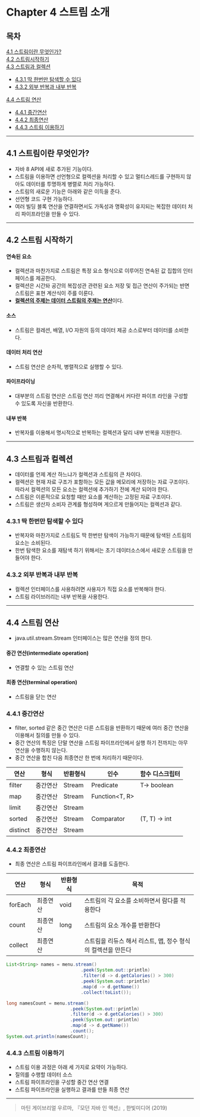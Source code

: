 # Chapter 4 스트림 소개   
## 목차
[4.1 스트림이란 무엇인가?](#41-스트림이란-무엇인가)  
[4.2 스트림시작하기](#42-스트림시작하기)  
[4.3 스트림과 컬렉션](#43-스트림과-컬렉션)  
* [4.3.1 딱 한번만 탐색할 수 있다](#431-딱-한번만-탐색할-수-있다)  
* [4.3.2 외부 반복과 내부 반복](#432-외부-반복과-내부-반복)

[4.4 스트림 연산](#44-스트림-연산)
* [4.4.1 중간연산](#441-중간연산)
* [4.4.2 최종연산](#442-최종연산) 
* [4.4.3 스트림 이용하기](#443-스트림-이용하기)

***
## 4.1 스트림이란 무엇인가?
- 자바 8 API에 새로 추가된 기능이다. 
- 스트림을 이용하면 선언형으로 컬렉션을 처리할 수 있고 멀티스레드를 구현하지 않아도 데이터를 투명하게 병렬로 처리 가능하다.
- 스트림의 새로운 기능은 아래와 같은 이득을 준다. 
- 선언형 코드 구현 가능하다. 
- 여러 빌딩 블록 연산을 연결하면서도 가독성과 명확성이 유지되는 복잡한 데이터 처리 파이프라인을 만들 수 있다. 
*** 
## 4.2 스트림 시작하기
#### 연속된 요소 
- 컬렉션과 마찬가지로 스트림은 특정 요소 형식으로 이루어진 연속된 값 집합의 인터페이스를 제공한다. 
- 컬렉션은 시간돠 공간의 복잡성관 관련된 요소 저장 및 접근 연산이 주가되는 반면 스트림은 표현 계산식이 주를 이룬다. 
- <U>**컬렉션의 주제는 데이터 스트림의 주제는 연산**</U>이다. 
#### 소스 
- 스트림은 컬레션, 배열, I/O 자원의 등의 데이터 제공 소스로부터 데이터를 소비한다. 
#### 데이터 처리 연산 
- 스트림 연산은 순차적, 병렬적으로 실행할 수 있다. 
#### 파이프라이닝 
- 대부분의 스트림 연산은 스트림 연산 끼리 연결해서 커다란 파이프 라인을 구성할 수 있도록 자신을 반환한다. 
#### 내부 반복 
- 반복자를 이용해서 명시적으로 반복하는 컬렉션과 달리 내부 반복을 지원한다. 


***
## 4.3 스트림과 컬렉션
- 데이터를 언제 계산 하느냐가 컬렉션과 스트림의 큰 차이다. 
- 컬렉션은 현재 자료 구조가 포함하는 모든 값을 메모리에 저장하는 자료 구조이다. 따라서 컬렉션의 모든 요소는 컬렉션에 추가하기 전에 계산 되어야 한다. 
- 스트림은 이론적으로 요청할 때만 요소를 계산하는 고정된 자료 구조이다. 
- 스트림은 생산자 소비자 관계를 형성하며 게으르게 만들어지는 컬렉션과 같다. 

### 4.3.1 딱 한번만 탐색할 수 있다 
- 반복자와 마찬가지로 스트림도 딱 한번만 탐색이 가능하기 때문에 탐색된 스트림의 요소는 소비된다. 
- 한번 탐색한 요소를 재탐색 하기 위해서는 초기 데이터소스에서 새로운 스트림을 만들어야 한다. 

### 4.3.2 외부 반복과 내부 반복
- 컬렉션 인터페이스를 사용하려면 사용자가 직접 요소를 반복해야 한다. 
- 스트림 라이브러리는 내부 반복을 사용한다. 

***
## 4.4 스트림 연산
- java.util.stream.Stream 인터페이스는 많은 연산을 정의 한다. 
#### 중간 연산(intermediate operation) 
- 연결할 수 있는 스트림 연산 
#### 최종 연산(terminal operation)
- 스트림을 닫는 연산  

### 4.4.1 중간연산
- filter, sorted 같은 중간 연산은 다른 스트림을 반환하기 때문에 여러 중간 연산을 이용해서 질의를 만들 수 있다. 
- 중간 연산의 특징은 단말 연산을 스트림 파이프라인에서 실행 하기 전까지는 아무 연산을 수행하지 않는다. 
- 중간 연산을 합친 다음 최종연산 한 번에 처리하기 때문이다. 

|연산|형식|반환형식|인수|함수 디스크립터|  
|---|---|---|---|---|
|filter|중간연산|Stream<T>|Predicate<T>|T-> boolean|
|map|중간연산|Stream<T>|Function<T, R>||
|limit|중간연산|Stream<T>|||
|sorted|중간연산|Stream<T>|Comparator<T>|(T, T) -> int|
|distinct|중간연산|Stream<T>|||
### 4.4.2 최종연산 
- 최종 연산은 스트림 파이프라인에서 결과를 도출한다.

|연산|형식|반환형식|목적|
|---|---|---|---| 
|forEach|최종연산|void| 스트림의 각 요소를 소비하면서 람다를 적용한다|
|count|최종연산|long| 스트림의 요소 개수를 반환한다| 
|collect|최종연산||스트림을 리듀스 해서 리스트, 맵, 정수 형식의 컬렉션을 만든다|

```java
List<String> names = menu.stream()
                            .peek(System.out::println)
                            .filter(d -> d.getCalories() > 300)
                            .peek(System.out::println)
                            .map(d -> d.getName())
                            .collect(toList());

long namesCount = menu.stream()
                        .peek(System.out::println)
                        .filter(d -> d.getCalories() > 300)
                        .peek(System.out::println)
                        .map(d -> d.getName())
                        .count();
System.out.println(namesCount);

```
### 4.4.3 스트림 이용하기 
- 스트림 이용 과정은 아래 세 가지로 요약이 가능하다. 
- 질의를 수행할 데이터 소스
- 스트림 파이프라인을 구성할 중간 연산 연결 
- 스트림 파이프라인을 실행하고 결과를 만들 최종 연산

***
> 마틴 게이브리얼 우르마, 『모던 자바 인 액션』, 한빛미디어 (2019)  

